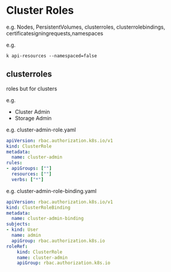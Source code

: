 # Cluster Roles

e.g. Nodes, PersistentVolumes, clusterroles, clusterrolebindings, certificatesigningrequests,namespaces

e.g.

```
k api-resources --namespaced=false
```

## clusterroles

roles but for clusters

e.g.
- Cluster Admin
- Storage Admin

e.g. cluster-admin-role.yaml
``` yaml
apiVersion: rbac.authorization.k8s.io/v1
kind: ClusterRole
metadata:
  name: cluster-admin
rules:
- apiGroups: [""]
  resources: [""]
  verbs: ["*"]
```

e.g. cluster-admin-role-binding.yaml
``` yaml
apiVersion: rbac.authorization.k8s.io/v1
kind: ClusterRoleBinding
metadata:
  name: cluster-admin-binding
subjects:
- kind: User
  name: admin
  apiGroup: rbac.authorization.k8s.io
roleRef:
    kind: ClusterRole
    name: cluster-admin
    apiGroup: rbac.authorization.k8s.io
```
